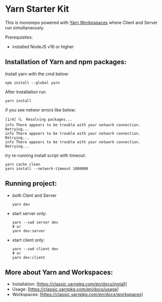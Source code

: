 # Yarn Starter Kit
This is monorepo powered with [Yarn Workpspaces](https://classic.yarnpkg.com/en/docs/workspaces) where Client and Server run simultaneously.

Prerequisites:
- installed NodeJS v16 or higher


## Installation of Yarn and npm packages:
Install yarn with the cmd below:
```shell
npm install --global yarn
```

After installation run
```shell
yarn install
```

if you see networ errors like below:
```
[1/4] 🔍  Resolving packages...
info There appears to be trouble with your network connection. Retrying...
info There appears to be trouble with your network connection. Retrying...
info There appears to be trouble with your network connection. Retrying...
```

try re-running install script with timeout:
```shell
yarn cache clean
yarn install --network-timeout 1000000
```

## Running project:
- both Clent and Server
    ```shell
    yarn dev
    ```
- start server only:
    ```shell
    yarn --cwd server dev
    # or
    yarn dev:server
    ```
- start client only:
    ```shell
    yarn --cwd client dev
    # or
    yarn dev:client
    ```

## More about Yarn and Workspaces:
- Installation: [https://classic.yarnpkg.com/en/docs/install]
- Usage: [https://classic.yarnpkg.com/en/docs/usage]
- Workspaces: [https://classic.yarnpkg.com/en/docs/workspaces]
